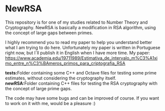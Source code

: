 # NewRSA
This repository is for one of my studies related to Number Theory and Cryptography.
NewRSA is basically a modification in RSA algorithm, using the concept of large gaps between primes.

I highly recommend you to read my paper to help you understand better what I am trying to do here.
Unfortunately my paper is written in Portuguese right now, but I`ll publish it in English when I have more time.
My paper: https://www.academia.edu/19711989/Estimativa_de_intervalo_m%C3%A1ximo_entre_n%C3%BAmeros_primos_para_criptografia_RSA

<b>tests:</b>Folder containing some C++ and Octave files for testing some prime estimates, without considering the cryptography itself.<br/>
<b>newRSA:</b>Folder containing C++ files for testing the RSA cryptography with the concept of large prime gaps.

The code may have some bugs and can be improved of course. If you want to work on it with me, would be a pleasure :)
